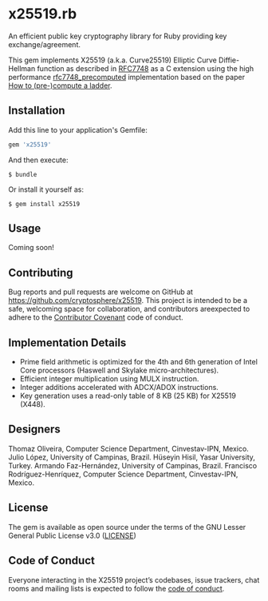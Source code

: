 # x25519.rb

An efficient public key cryptography library for Ruby providing key
exchange/agreement.

This gem implements X25519 (a.k.a. Curve25519) Elliptic Curve Diffie-Hellman
function as described in [RFC7748] as a C extension using the
high performance [rfc7748_precomputed] implementation based on the paper
[How to (pre-)compute a ladder].

[RFC7748]: https://tools.ietf.org/html/rfc7748
[How to (pre-)compute a ladder]: https://eprint.iacr.org/2017/264
[rfc7748_precomputed]: https://github.com/armfazh/rfc7748_precomputed

## Installation

Add this line to your application's Gemfile:

```ruby
gem 'x25519'
```

And then execute:

    $ bundle

Or install it yourself as:

    $ gem install x25519

## Usage

Coming soon!

## Contributing

Bug reports and pull requests are welcome on GitHub at https://github.com/cryptosphere/x25519.
This project is intended to be a safe, welcoming space for collaboration,
and contributors areexpected to adhere to the [Contributor Covenant](http://contributor-covenant.org)
code of conduct.

## Implementation Details

* Prime field arithmetic is optimized for the 4th and 6th generation of Intel Core processors (Haswell and Skylake micro-architectures).
* Efficient integer multiplication using MULX instruction.
* Integer additions accelerated with ADCX/ADOX instructions.
* Key generation uses a read-only table of 8 KB (25 KB) for X25519 (X448).

## Designers

Thomaz Oliveira, Computer Science Department, Cinvestav-IPN, Mexico.
Julio López, University of Campinas, Brazil.
Hüseyin Hisil, Yasar University, Turkey.
Armando Faz-Hernández, University of Campinas, Brazil.
Francisco Rodríguez-Henríquez, Computer Science Department, Cinvestav-IPN, Mexico.

## License

The gem is available as open source under the terms of the
GNU Lesser General Public License v3.0 ([LICENSE](https://www.gnu.org/licenses/lgpl-3.0.txt))

## Code of Conduct

Everyone interacting in the X25519 project’s codebases, issue trackers, chat
rooms and mailing lists is expected to follow the [code of conduct].

[code of conduct]: https://github.com/cryptosphere/x25519/blob/master/CODE_OF_CONDUCT.md
